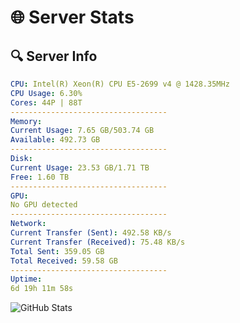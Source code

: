# 🌐 Server Stats
## 🔍 Server Info
```yaml
CPU: Intel(R) Xeon(R) CPU E5-2699 v4 @ 1428.35MHz
CPU Usage: 6.30%
Cores: 44P | 88T
-----------------------------------
Memory:
Current Usage: 7.65 GB/503.74 GB
Available: 492.73 GB
-----------------------------------
Disk:
Current Usage: 23.53 GB/1.71 TB
Free: 1.60 TB
-----------------------------------
GPU:
No GPU detected
-----------------------------------
Network:
Current Transfer (Sent): 492.58 KB/s
Current Transfer (Received): 75.48 KB/s
Total Sent: 359.05 GB
Total Received: 59.58 GB
-----------------------------------
Uptime:
6d 19h 11m 58s
```
![GitHub Stats](https://img.shields.io/badge/Updated-2025-04-26_12:20:46-blue)
